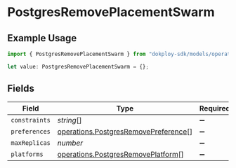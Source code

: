 # PostgresRemovePlacementSwarm

## Example Usage

```typescript
import { PostgresRemovePlacementSwarm } from "dokploy-sdk/models/operations";

let value: PostgresRemovePlacementSwarm = {};
```

## Fields

| Field                                                                                        | Type                                                                                         | Required                                                                                     | Description                                                                                  |
| -------------------------------------------------------------------------------------------- | -------------------------------------------------------------------------------------------- | -------------------------------------------------------------------------------------------- | -------------------------------------------------------------------------------------------- |
| `constraints`                                                                                | *string*[]                                                                                   | :heavy_minus_sign:                                                                           | N/A                                                                                          |
| `preferences`                                                                                | [operations.PostgresRemovePreference](../../models/operations/postgresremovepreference.md)[] | :heavy_minus_sign:                                                                           | N/A                                                                                          |
| `maxReplicas`                                                                                | *number*                                                                                     | :heavy_minus_sign:                                                                           | N/A                                                                                          |
| `platforms`                                                                                  | [operations.PostgresRemovePlatform](../../models/operations/postgresremoveplatform.md)[]     | :heavy_minus_sign:                                                                           | N/A                                                                                          |